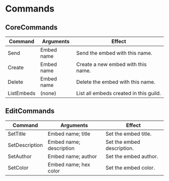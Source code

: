 # Commands

## CoreCommands

| Command    | Arguments    | Effect                                    |
| ------     | ------       | ------                                    |
| Send       | Embed name   | Send the embed with this name.            |
| Create     | Embed name   | Create a new embed with this name.        |
| Delete     | Embed name   | Delete the embed with this name.          |
| ListEmbeds | (none)       | List all embeds created in this guild.    |

## EditCommands
| Command        | Arguments               | Effect                     |
| ------         | ------                  | ------                     |
| SetTitle       | Embed name; title       | Set the embed title.       |
| SetDescription | Embed name; description | Set the embed description. |
| SetAuthor      | Embed name; author      | Set the embed author.      |
| SetColor       | Embed name; hex color   | Set the embed color.       |
